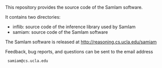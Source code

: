 This repository provides the source code of the SamIam software.

It contains two directories:

- inflib: source code of the inference library used by SamIam
- samiam: source code of the SamIam software

The SamIam software is released at http://reasoning.cs.ucla.edu/samiam

Feedback, bug reports, and questions can be sent to the email address

     samiam@cs.ucla.edu

